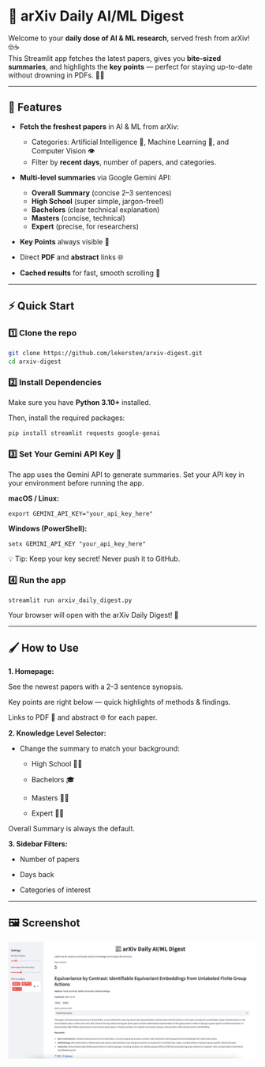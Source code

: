 # 📰 arXiv Daily AI/ML Digest

Welcome to your **daily dose of AI & ML research**, served fresh from arXiv! 🤓☕  
This Streamlit app fetches the latest papers, gives you **bite-sized summaries**, and highlights the **key points** — perfect for staying up-to-date without drowning in PDFs. 📄✨

---

## 🧩 Features

- **Fetch the freshest papers** in AI & ML from arXiv:
  - Categories: Artificial Intelligence 🤖, Machine Learning 🧠, and Computer Vision 👁️
  - Filter by **recent days**, number of papers, and categories.

- **Multi-level summaries** via Google Gemini API:
  - **Overall Summary** (concise 2–3 sentences)
  - **High School** (super simple, jargon-free!)
  - **Bachelors** (clear technical explanation)
  - **Masters** (concise, technical)
  - **Expert** (precise, for researchers)

- **Key Points** always visible 📝
- Direct **PDF** and **abstract** links 🌐

- **Cached results** for fast, smooth scrolling 🚀

---

## ⚡ Quick Start

### 1️⃣ Clone the repo
```bash
git clone https://github.com/lekersten/arxiv-digest.git
cd arxiv-digest
```

### 2️⃣ Install Dependencies

Make sure you have **Python 3.10+** installed.

Then, install the required packages:

```bash
pip install streamlit requests google-genai
```

### 3️⃣ Set Your Gemini API Key 🔑

The app uses the Gemini API to generate summaries.
Set your API key in your environment before running the app.

**macOS / Linux:**
```
export GEMINI_API_KEY="your_api_key_here"
```

**Windows (PowerShell):**
```
setx GEMINI_API_KEY "your_api_key_here"
```

💡 Tip: Keep your key secret! Never push it to GitHub.

### 4️⃣ Run the app ###
```
streamlit run arxiv_daily_digest.py
```

Your browser will open with the arXiv Daily Digest! 🎉

---
## 🖌️ How to Use ##

**1. Homepage:**

See the newest papers with a 2–3 sentence synopsis.

Key points are right below — quick highlights of methods & findings.

Links to PDF 📄 and abstract 🌐 for each paper.

**2. Knowledge Level Selector:**

- Change the summary to match your background:

    - High School 👩‍🎓

    - Bachelors 🎓

    - Masters 🧑‍🎓

    - Expert 🧑‍🔬

Overall Summary is always the default.

**3. Sidebar Filters:**

- Number of papers

- Days back

- Categories of interest

---
## 🖼️ Screenshot ##
<p align="center">
    <img src="assets/UI_example.png" alt="Logo" width="800">
</p>
